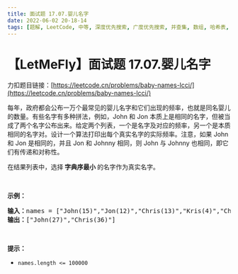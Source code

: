 ```yaml
---
title: 面试题 17.07.婴儿名字
date: 2022-06-02 20-18-14
tags: [题解, LeetCode, 中等, 深度优先搜索, 广度优先搜索, 并查集, 数组, 哈希表, 字符串, 计数]
---
```


# 【LetMeFly】面试题 17.07.婴儿名字

力扣题目链接：[https://leetcode.cn/problems/baby-names-lcci/](https://leetcode.cn/problems/baby-names-lcci/)

<p>每年，政府都会公布一万个最常见的婴儿名字和它们出现的频率，也就是同名婴儿的数量。有些名字有多种拼法，例如，John 和 Jon 本质上是相同的名字，但被当成了两个名字公布出来。给定两个列表，一个是名字及对应的频率，另一个是本质相同的名字对。设计一个算法打印出每个真实名字的实际频率。注意，如果 John 和 Jon 是相同的，并且 Jon 和 Johnny 相同，则 John 与 Johnny 也相同，即它们有传递和对称性。</p>

<p>在结果列表中，选择<strong> 字典序最小 </strong>的名字作为真实名字。</p>

<p> </p>

<p><strong>示例：</strong></p>

<pre>
<strong>输入：</strong>names = ["John(15)","Jon(12)","Chris(13)","Kris(4)","Christopher(19)"], synonyms = ["(Jon,John)","(John,Johnny)","(Chris,Kris)","(Chris,Christopher)"]
<strong>输出：</strong>["John(27)","Chris(36)"]</pre>

<p> </p>

<p><strong>提示：</strong></p>

<ul>
	<li><code>names.length <= 100000</code></li>
</ul>


    